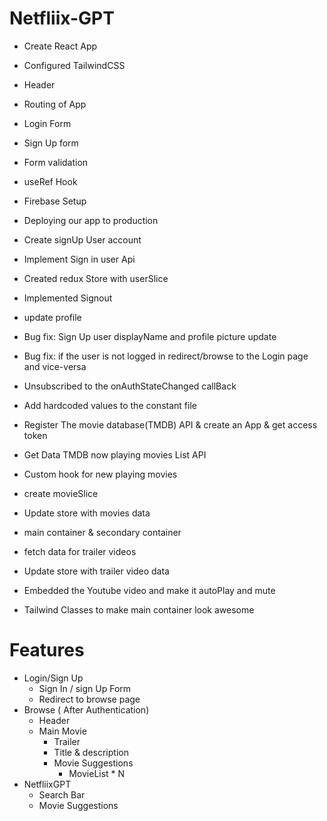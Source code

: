 # Netfliix-GPT
 - Create React App
 - Configured TailwindCSS
 - Header
 - Routing of App
 - Login Form
 - Sign Up form 
 - Form validation
 - useRef Hook 
 - Firebase Setup
 - Deploying our app to production
 - Create signUp User account
 - Implement Sign in user Api
 - Created redux Store with userSlice
 - Implemented Signout
 - update profile
 - Bug fix: Sign Up user displayName and profile picture update

 - Bug fix: if the user is not logged in redirect/browse to the Login page and vice-versa
 
 - Unsubscribed to the onAuthStateChanged callBack
 - Add hardcoded values to the constant file
 - Register The movie database(TMDB) API & create an App & get access token
 - Get Data TMDB now playing movies List API
 - Custom hook for new playing movies
 - create movieSlice
 - Update store with movies data
 - main container & secondary container
 - fetch data for trailer videos
 - Update store with trailer video data
 - Embedded the Youtube video and make it autoPlay and mute 
 - Tailwind Classes to make main container look awesome

 
 
 



# Features
 - Login/Sign Up
   - Sign In / sign Up Form
   - Redirect to browse page
 - Browse ( After Authentication)
   - Header
   - Main Movie
     - Trailer
     - Title & description
     - Movie Suggestions
       - MovieList * N
 - NetfliixGPT
   - Search Bar
   - Movie Suggestions     
